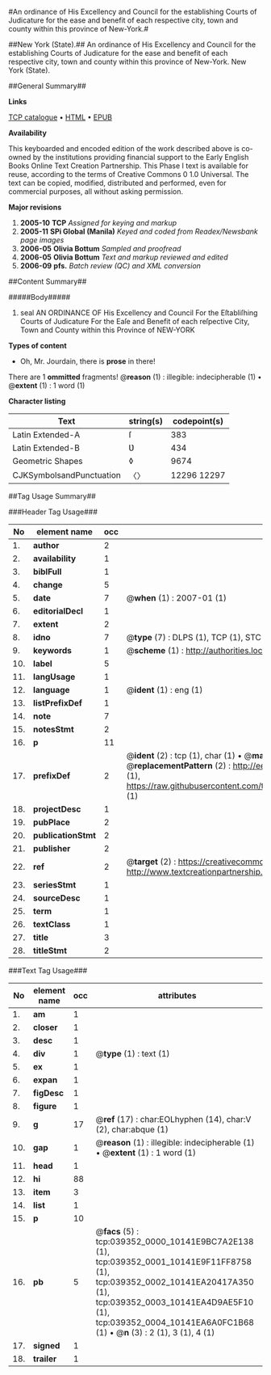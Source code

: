 #An ordinance of His Excellency and Council for the establishing Courts of Judicature for the ease and benefit of each respective city, town and county within this province of New-York.#

##New York (State).##
An ordinance of His Excellency and Council for the establishing Courts of Judicature for the ease and benefit of each respective city, town and county within this province of New-York.
New York (State).

##General Summary##

**Links**

[TCP catalogue](http://www.ota.ox.ac.uk/tcp/)  • 
[HTML](http://tei.it.ox.ac.uk/tcp/Texts-HTML/free/N29/N29548.html)  • 
[EPUB](http://tei.it.ox.ac.uk/tcp/Texts-EPUB/free/N29/N29548.epub)

**Availability**

This keyboarded and encoded edition of the
	       work described above is co-owned by the institutions
	       providing financial support to the Early English Books
	       Online Text Creation Partnership. This Phase I text is
	       available for reuse, according to the terms of Creative
	       Commons 0 1.0 Universal. The text can be copied,
	       modified, distributed and performed, even for
	       commercial purposes, all without asking permission.

**Major revisions**

1. __2005-10__ __TCP__ *Assigned for keying and markup*
1. __2005-11__ __SPi Global (Manila)__ *Keyed and coded from Readex/Newsbank page images*
1. __2006-05__ __Olivia Bottum__ *Sampled and proofread*
1. __2006-05__ __Olivia Bottum__ *Text and markup reviewed and edited*
1. __2006-09__ __pfs.__ *Batch review (QC) and XML conversion*

##Content Summary##

#####Body#####

1. seal AN ORDINANCE OF His Excellency and Council For the Eſtabliſhing Courts of Judicature For the Eaſe and Benefit of each reſpective City, Town and County within this Province of NEW-YORK

**Types of content**

  * Oh, Mr. Jourdain, there is **prose** in there!

There are 1 **ommitted** fragments! 
 @__reason__ (1) : illegible: indecipherable (1)  •  @__extent__ (1) : 1 word (1)

**Character listing**


|Text|string(s)|codepoint(s)|
|---|---|---|
|Latin Extended-A|ſ|383|
|Latin Extended-B|Ʋ|434|
|Geometric Shapes|◊|9674|
|CJKSymbolsandPunctuation|〈〉|12296 12297|

##Tag Usage Summary##

###Header Tag Usage###

|No|element name|occ|attributes|
|---|---|---|---|
|1.|__author__|2||
|2.|__availability__|1||
|3.|__biblFull__|1||
|4.|__change__|5||
|5.|__date__|7| @__when__ (1) : 2007-01 (1)|
|6.|__editorialDecl__|1||
|7.|__extent__|2||
|8.|__idno__|7| @__type__ (7) : DLPS (1), TCP (1), STC (2), NOTIS (1), IMAGE-SET (1), EVANS-CITATION (1)|
|9.|__keywords__|1| @__scheme__ (1) : http://authorities.loc.gov/ (1)|
|10.|__label__|5||
|11.|__langUsage__|1||
|12.|__language__|1| @__ident__ (1) : eng (1)|
|13.|__listPrefixDef__|1||
|14.|__note__|7||
|15.|__notesStmt__|2||
|16.|__p__|11||
|17.|__prefixDef__|2| @__ident__ (2) : tcp (1), char (1)  •  @__matchPattern__ (2) : ([0-9\-]+):([0-9IVX]+) (1), (.+) (1)  •  @__replacementPattern__ (2) : http://eebo.chadwyck.com/downloadtiff?vid=$1&page=$2 (1), https://raw.githubusercontent.com/textcreationpartnership/Texts/master/tcpchars.xml#$1 (1)|
|18.|__projectDesc__|1||
|19.|__pubPlace__|2||
|20.|__publicationStmt__|2||
|21.|__publisher__|2||
|22.|__ref__|2| @__target__ (2) : https://creativecommons.org/publicdomain/zero/1.0/ (1), http://www.textcreationpartnership.org/docs/. (1)|
|23.|__seriesStmt__|1||
|24.|__sourceDesc__|1||
|25.|__term__|1||
|26.|__textClass__|1||
|27.|__title__|3||
|28.|__titleStmt__|2||


###Text Tag Usage###

|No|element name|occ|attributes|
|---|---|---|---|
|1.|__am__|1||
|2.|__closer__|1||
|3.|__desc__|1||
|4.|__div__|1| @__type__ (1) : text (1)|
|5.|__ex__|1||
|6.|__expan__|1||
|7.|__figDesc__|1||
|8.|__figure__|1||
|9.|__g__|17| @__ref__ (17) : char:EOLhyphen (14), char:V (2), char:abque (1)|
|10.|__gap__|1| @__reason__ (1) : illegible: indecipherable (1)  •  @__extent__ (1) : 1 word (1)|
|11.|__head__|1||
|12.|__hi__|88||
|13.|__item__|3||
|14.|__list__|1||
|15.|__p__|10||
|16.|__pb__|5| @__facs__ (5) : tcp:039352_0000_10141E9BC7A2E138 (1), tcp:039352_0001_10141E9F11FF8758 (1), tcp:039352_0002_10141EA20417A350 (1), tcp:039352_0003_10141EA4D9AE5F10 (1), tcp:039352_0004_10141EA6A0FC1B68 (1)  •  @__n__ (3) : 2 (1), 3 (1), 4 (1)|
|17.|__signed__|1||
|18.|__trailer__|1||

